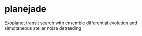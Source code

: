 # planejade
Exoplanet transit search with ensemble differential evolution and simultaneous stellar noise detrending
